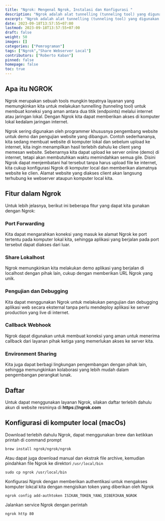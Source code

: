 ```yaml
---
title: "Ngrok: Mengenal Ngrok, Instalasi dan Konfigurasi "
description: "Ngrok adalah alat tunnelling (tunneling tool) yang digunakan untuk membuat saluran aman antara dua titik akhir (endpoints) melalui internet atau jaringan lokal. Alat ini memungkinkan kita untuk memberikan akses ke server atau layanan yang berjalan di komputer lokal kita ke internet, bahkan jika komputer tersebut berada di belakang firewall atau jaringan NAT (Network Address Translation)."
excerpt: "Ngrok adalah alat tunnelling (tunneling tool) yang digunakan untuk membuat saluran aman antara dua titik akhir (endpoints) melalui internet atau jaringan lokal. Alat ini memungkinkan kita untuk memberikan akses ke server atau layanan yang berjalan di komputer lokal kita ke internet, bahkan jika komputer tersebut berada di belakang firewall atau jaringan NAT (Network Address Translation)."
date: 2023-09-18T13:57:55+07:00
lastmod: 2023-09-18T13:57:55+07:00
draft: false
weight: 50
images: []
categories: ["Pemrograman"]
tags: ["Ngrok","Share Webserver Local"]
contributors: ["Roberto Kaban"]
pinned: false
homepage: false
toc: true
---
```

## Apa itu NGROK
Ngrok merupakan sebuah tools mungkin tepatnya layanan yang memungkinkan kita untuk melakukan tunnelling (tunneling tool) untuk membuat koneksi yang aman antara dua titik (endpoints) melalui internet atau jaringan lokal. Dengan Ngrok kita dapat memberikan akses di komputer lokal kedalam jaringan internet. 

Ngrok sering digunakan oleh programmer khususnya pengembang website untuk demo dan pengujian website yang dibangun. Contoh sederhananya, kita sedang membuat website di komputer lokal dan sebelum upload ke internet, kita ingin menampilkan hasil terlebih dahulu ke client yang memesan website. Sebenarnya kita dapat upload ke server online (demo) di internet, tetapi akan membutuhkan waktu memindahkan semua gile. Disini Ngrok dapat menjembatani hal tersebut tanpa harus upload file ke internet, kita cukup konfigurasi Ngrok di komputer local dan memberikan alamatnya website ke clien. Alamat website yang diakses client akan langsung terhubung ke webserver ataupun komputer local kita.

## Fitur dalam Ngrok

Untuk lebih jelasnya, berikut ini beberapa fitur yang dapat kita gunakan dengan Ngrok:

### Port Forwarding
Kita dapat mengarahkan koneksi yang masuk ke alamat Ngrok ke port tertentu pada komputer lokal kita, sehingga aplikasi yang berjalan pada port tersebut dapat diakses dari luar.

### Share Lokalhost
Ngrok memungkinkan kita melakukan demo aplikasi yang berjalan di localhost dengan pihak lain, cukup dengan memberikan URL Ngrok yang unik.

### Pengujian dan Debugging
Kita dapat menggunakan Ngrok untuk melakukan pengujian dan debugging aplikasi web secara eksternal tanpa perlu mendeploy aplikasi ke server production yang  live di internet.

### Callback Webhook
Ngrok dapat digunakan untuk membuat koneksi yang aman untuk menerima callback dari layanan pihak ketiga yang memerlukan akses ke server kita.

### Environment Sharing
Kita juga dapat berbagi lingkungan pengembangan dengan pihak lain, sehingga memungkinkan kolaborasi yang lebih mudah dalam pengembangan perangkat lunak.


## Daftar
Untuk dapat menggunakan layanan Ngrok, silakan daftar terlebih dahulu akun di website resminya di __https://ngrok.com__

## Konfigurasi di komputer local (macOs)
Download terlebih dahulu Ngrok, dapat menggunakan brew dan ketikkan printah di command prompt
```
brew install ngrok/ngrok/ngrok
```
Atau dapat juga download manual dan ekstrak file archive, kemudian pindahkan file Ngrok ke direktori `/usr/local/bin`
```
sudo cp ngrok /usr/local/bin
```
Konfigurasi Ngrok dengan memberikan authentikasi untuk mengakses komputer lokcal kita dengan mengisikan token yang diberikan oleh Ngrok
```
ngrok config add-authtoken ISIKAN_TOKEN_YANG_DIBERIKAN_NGROK
```
Jalankan service Ngrok dengan perintah
```
ngrok http 80
```

